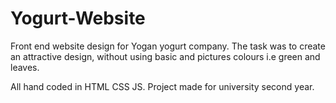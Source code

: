 # Yogurt-Website
Front end website design for Yogan yogurt company.
The task was to create an attractive design, without using basic and pictures colours i.e green and leaves.

All hand coded in HTML CSS JS.
Project made for university second year.

